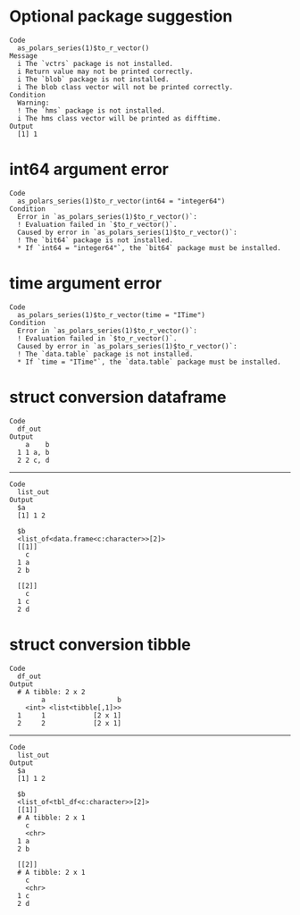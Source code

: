 # Optional package suggestion

    Code
      as_polars_series(1)$to_r_vector()
    Message
      i The `vctrs` package is not installed.
      i Return value may not be printed correctly.
      i The `blob` package is not installed.
      i The blob class vector will not be printed correctly.
    Condition
      Warning:
      ! The `hms` package is not installed.
      i The hms class vector will be printed as difftime.
    Output
      [1] 1

# int64 argument error

    Code
      as_polars_series(1)$to_r_vector(int64 = "integer64")
    Condition
      Error in `as_polars_series(1)$to_r_vector()`:
      ! Evaluation failed in `$to_r_vector()`.
      Caused by error in `as_polars_series(1)$to_r_vector()`:
      ! The `bit64` package is not installed.
      * If `int64 = "integer64"`, the `bit64` package must be installed.

# time argument error

    Code
      as_polars_series(1)$to_r_vector(time = "ITime")
    Condition
      Error in `as_polars_series(1)$to_r_vector()`:
      ! Evaluation failed in `$to_r_vector()`.
      Caused by error in `as_polars_series(1)$to_r_vector()`:
      ! The `data.table` package is not installed.
      * If `time = "ITime"`, the `data.table` package must be installed.

# struct conversion dataframe

    Code
      df_out
    Output
        a    b
      1 1 a, b
      2 2 c, d

---

    Code
      list_out
    Output
      $a
      [1] 1 2
      
      $b
      <list_of<data.frame<c:character>>[2]>
      [[1]]
        c
      1 a
      2 b
      
      [[2]]
        c
      1 c
      2 d
      
      

# struct conversion tibble

    Code
      df_out
    Output
      # A tibble: 2 x 2
            a                  b
        <int> <list<tibble[,1]>>
      1     1            [2 x 1]
      2     2            [2 x 1]

---

    Code
      list_out
    Output
      $a
      [1] 1 2
      
      $b
      <list_of<tbl_df<c:character>>[2]>
      [[1]]
      # A tibble: 2 x 1
        c    
        <chr>
      1 a    
      2 b    
      
      [[2]]
      # A tibble: 2 x 1
        c    
        <chr>
      1 c    
      2 d    
      
      

